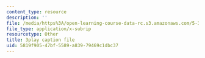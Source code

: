 ```yaml
---
content_type: resource
description: ''
file: /media/https%3A/open-learning-course-data-rc.s3.amazonaws.com/5-310-laboratory-chemistry-fall-2019/5819f90547bf5589a83979469c1dbc37_OQq7qH74T5E.vtt
file_type: application/x-subrip
resourcetype: Other
title: 3play caption file
uid: 5819f905-47bf-5589-a839-79469c1dbc37
---
```

